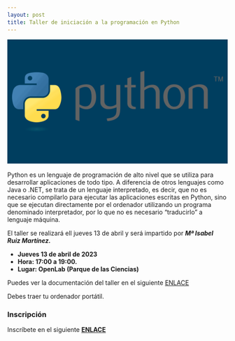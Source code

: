 ```yaml
---
layout: post
title: Taller de iniciación a la programación en Python
---
```

<img src="/images/Python.png" width="600" />



Python es un lenguaje de programación de alto nivel que se utiliza para desarrollar aplicaciones de todo tipo. A diferencia de otros lenguajes como Java o .NET, se trata de un lenguaje interpretado, es decir, que no es necesario compilarlo para ejecutar las aplicaciones escritas en Python, sino que se ejecutan directamente por el ordenador utilizando un programa denominado interpretador, por lo que no es necesario “traducirlo” a lenguaje máquina.




El taller se realizará ell jueves 13 de abril y será impartido por ***Mª Isabel Ruiz Martínez.***






* **Jueves 13 de abril de 2023**
* **Hora: 17:00 a 19:00.**
* **Lugar: OpenLab (Parque de las Ciencias)**

Puedes ver la documentación del taller en el siguiente [ENLACE](https://github.com/mruiz54/Ejercicios-Curso-de-Iniciaci-n-a-la-Programaci-n-en-Python)

Debes traer tu ordenador portátil.

### Inscripción

Inscríbete en el siguiente [**ENLACE**](https://forms.gle/EkTFwCdBfBHN1Qcm9)
